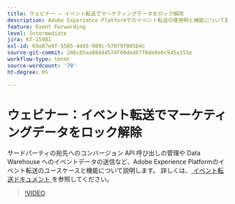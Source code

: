 ```yaml
---
title: ウェビナー – イベント転送でマーケティングデータをロック解除
description: Adobe Experience Platformでのイベント転送の使用例と機能について説明します。
feature: Event Forwarding
level: Intermediate
jira: KT-15981
exl-id: 69a87e9f-5505-4d45-989c-578f9f005b4c
source-git-commit: 286c85aa88d44574f00ded67f0de8e0c945a153e
workflow-type: tm+mt
source-wordcount: '70'
ht-degree: 0%

---
```


# ウェビナー：イベント転送でマーケティングデータをロック解除

サードパーティの宛先へのコンバージョン API 呼び出しの管理や Data Warehouse へのイベントデータの送信など、Adobe Experience Platformのイベント転送のユースケースと機能について説明します。 詳しくは、[ イベント転送ドキュメント ](https://experienceleague.adobe.com/docs/experience-platform/tags/event-forwarding/overview.html) を参照してください。

>[!VIDEO](https://video.tv.adobe.com/v/3434936?learn=on&enablevpops)
